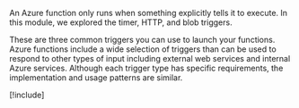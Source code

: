 An Azure function only runs when something explicitly tells it to execute. In this module, we explored the timer, HTTP, and blob triggers.

These are three common triggers you can use to launch your functions. Azure functions include a wide selection of triggers than can be used to respond to other types of input including external web services and internal Azure services. Although each trigger type has specific requirements, the implementation and usage patterns are similar. 

[!include[](../../../includes/azure-sandbox-cleanup.md)]